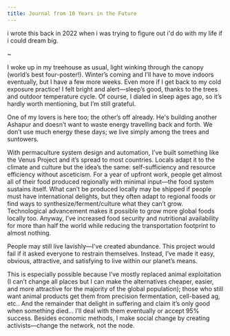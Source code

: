```yaml
---
title: Journal from 10 Years in the Future
---
```


i wrote this back in 2022 when i was trying to figure out i'd do with my life if i could dream big. 

~

I woke up in my treehouse as usual, light winking through the canopy (world’s best four-poster!). Winter’s coming and I’ll have to move indoors eventually, but I have a few more weeks. Even more if I get back to my cold exposure practice! I felt bright and alert—sleep’s good, thanks to the trees and outdoor temperature cycle. Of course,  I dialed in sleep ages ago, so it’s hardly worth mentioning, but I’m still grateful. 

One of my lovers is here too; the other’s off already. He's building another Ashapur and doesn’t want to waste energy travelling back and forth. We don’t use much energy these days; we live simply among the trees and suntowers. 

With permaculture system design and automation, I’ve built something like the Venus Project and it’s spread to most countries. Locals adapt it to the climate and culture but the idea’s the same: self-sufficiency and resource efficiency without asceticism. For a year of upfront work, people get almost all of their food produced regionally with minimal input—the food system sustains itself. What can’t be produced locally may be shipped if people must have international delights, but they often adapt to regional foods or find ways to synthesize/ferment/culture what they can’t grow. Technological advancement  makes it possible to grow more global foods locally too. Anyway, I’ve increased food security and nutritional availability for more than half the world while reducing the transportation footprint to almost nothing. 

People may still live lavishly—I’ve created abundance. This project would fail if it asked everyone to restrain themselves. Instead, I’ve made it easy, obvious, attractive, and satisfying to live within our planet’s means. 

This is especially possible because I’ve mostly replaced animal exploitation (I can’t change all places but I can make the alternatives cheaper, easier, and more attractive for the majority of the global population); those who still want animal products get them from precision fermentation, cell-based ag, etc.. And the remainder that delight in suffering and claim it’s only good when something died… I’ll deal with them eventually or accept 95% success. Besides economic methods, I make social change by creating activists—change the network, not the node.
